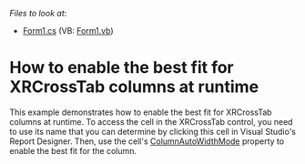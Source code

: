 <!-- default file list -->
*Files to look at*:

* [Form1.cs](./CS/Form1.cs) (VB: [Form1.vb](./VB/Form1.vb))
<!-- default file list end -->
# How to enable the best fit for XRCrossTab columns at runtime 


This example demonstrates how to enable the best fit for XRCrossTab columns at runtime. To access the cell in the XRCrossTab control, you need to use its name that you can determine by clicking this cell in Visual Studio's Report Designer. Then, use the cell's [ColumnAutoWidthMode](https://docs.devexpress.com/XtraReports/DevExpress.XtraReports.UI.CrossTab.XRCrossTabCell.ColumnAutoWidthMode) property to enable the best fit for the column.
